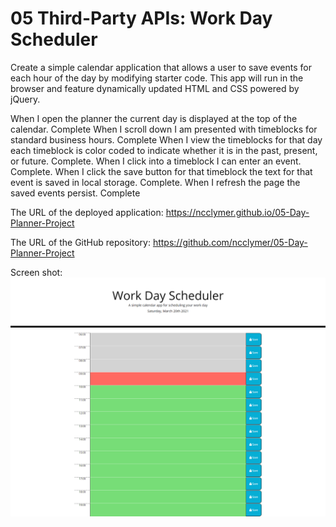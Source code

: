 # 05 Third-Party APIs: Work Day Scheduler

Create a simple calendar application that allows a user to save events for each hour of the day by modifying starter code. This app will run in the browser and feature dynamically updated HTML and CSS powered by jQuery.

When I open the planner the current day is displayed at the top of the calendar. Complete
When I scroll down I am presented with timeblocks for standard business hours. Complete
When I view the timeblocks for that day each timeblock is color coded to indicate whether it is in the past, present, or future. Complete.
When I click into a timeblock I can enter an event. Complete.
When I click the save button for that timeblock the text for that event is saved in local storage. Complete.
When I refresh the page the saved events persist. Complete


The URL of the deployed application: https://ncclymer.github.io/05-Day-Planner-Project

The URL of the GitHub repository: https://github.com/ncclymer/05-Day-Planner-Project

Screen shot: ![Porfolio Image](screenshot.png)

